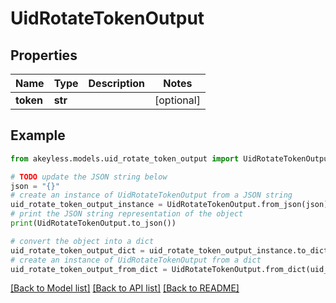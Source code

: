 # UidRotateTokenOutput


## Properties

Name | Type | Description | Notes
------------ | ------------- | ------------- | -------------
**token** | **str** |  | [optional] 

## Example

```python
from akeyless.models.uid_rotate_token_output import UidRotateTokenOutput

# TODO update the JSON string below
json = "{}"
# create an instance of UidRotateTokenOutput from a JSON string
uid_rotate_token_output_instance = UidRotateTokenOutput.from_json(json)
# print the JSON string representation of the object
print(UidRotateTokenOutput.to_json())

# convert the object into a dict
uid_rotate_token_output_dict = uid_rotate_token_output_instance.to_dict()
# create an instance of UidRotateTokenOutput from a dict
uid_rotate_token_output_from_dict = UidRotateTokenOutput.from_dict(uid_rotate_token_output_dict)
```
[[Back to Model list]](../README.md#documentation-for-models) [[Back to API list]](../README.md#documentation-for-api-endpoints) [[Back to README]](../README.md)


